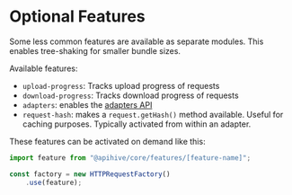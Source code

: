 # Optional Features

Some less common features are available as separate modules. This enables tree-shaking for smaller bundle sizes.


Available features:

- `upload-progress`: Tracks upload progress of requests
- `download-progress`: Tracks download progress of requests
- `adapters`: enables the [adapters API](./adapters.md)
- `request-hash`: makes a `request.getHash()` method available. Useful for caching purposes. Typically activated from within an adapter.

These features can be activated on demand like this:
```ts
import feature from "@apihive/core/features/[feature-name]";

const factory = new HTTPRequestFactory()
    .use(feature);
```